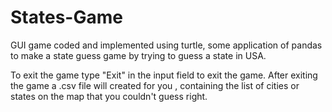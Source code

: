 # States-Game
GUI game coded and implemented using turtle, some application of pandas to make a state guess game by trying to guess a state in USA.

To exit the game type "Exit" in the input field to exit the game. 
After exiting the game a .csv file will created for you , containing the list of cities or states on the map that you couldn't guess right. 
